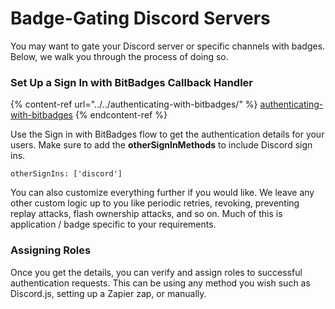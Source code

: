 # Badge-Gating Discord Servers

You may want to gate your Discord server or specific channels with badges. Below, we walk you through the process of doing so.

### Set Up a Sign In with BitBadges Callback Handler

{% content-ref url="../../authenticating-with-bitbadges/" %}
[authenticating-with-bitbadges](../../authenticating-with-bitbadges/)
{% endcontent-ref %}

Use the Sign in with BitBadges flow to get the authentication details for your users. Make sure to add the **otherSignInMethods** to include Discord sign ins.&#x20;

```
otherSignIns: ['discord']
```

You can also customize everything further if you would like. We leave any other custom logic up to you like periodic retries, revoking, preventing replay attacks, flash ownership attacks, and so on. Much of this is application / badge specific to your requirements.&#x20;

### Assigning Roles

Once you get the details, you can verify and assign roles to successful authentication requests. This can be using any method you wish such as Discord.js, setting up a Zapier zap, or manually.
